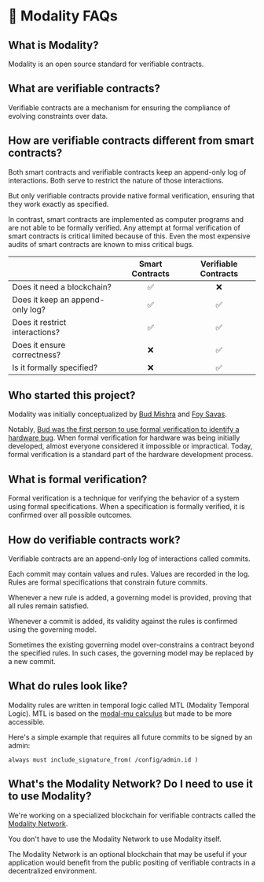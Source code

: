 # 🤔 Modality FAQs

## What is Modality?

Modality is an open source standard for verifiable contracts.

## What are verifiable contracts?

Verifiable contracts are a mechanism for ensuring the compliance of evolving constraints over data.

## How are verifiable contracts different from smart contracts?

Both smart contracts and verifiable contracts keep an append-only log of interactions. Both serve to restrict the nature of those interactions.

But only verifiable contracts provide native formal verification, ensuring that they work exactly as specified.

In contrast, smart contracts are implemented as computer programs and are not able to be formally verified. Any attempt at formal verification of smart contracts is critical limited because of this. Even the most expensive audits of smart contracts are known to miss critical bugs.

|                                       | Smart Contracts     | Verifiable Contracts       |
| :------------------------------------ | :-----------------: | :------------------------: |
| Does it need a blockchain?            | ✅                   | ❌                         |
| Does it keep an append-only log?      | ✅                   | ✅                         |
| Does it restrict interactions?        | ✅                   | ✅                         |
| Does it ensure correctness?           | ❌                    | ✅                         |
| Is it formally specified?             | ❌                    | ✅                         |

## Who started this project?

Modality was initially conceptualized by [Bud Mishra](https://scholar.google.com/citations?user=kXVBr20AAAAJ&hl=en) and [Foy Savas](https://foysavas.com).

Notably, [Bud was the first person to use formal verification to identify a hardware bug](https://discuss.modality.org/t/the-birth-of-model-checking/14/2). When formal verification for hardware was being initially developed, almost everyone considered it impossible or impractical. Today, formal verification is a standard part of the hardware development process.

## What is formal verification?

Formal verification is a technique for verifying the behavior of a system using formal specifications. When a specification is formally verified, it is confirmed over all possible outcomes.

## How do verifiable contracts work?

Verifiable contracts are an append-only log of interactions called commits.

Each commit may contain values and rules. Values are recorded in the log. Rules are formal specifications that constrain future commits.

Whenever a new rule is added, a governing model is provided, proving that all rules remain satisfied.

Whenever a commit is added, its validity against the rules is confirmed using the governing model.

Sometimes the existing governing model over-constrains a contract beyond the specified rules. In such cases, the governing model may be replaced by a new commit.

## What do rules look like?

Modality rules are written in temporal logic called MTL (Modality Temporal Logic).
MTL is based on the [modal-mu calculus](https://en.wikipedia.org/wiki/Modal_%CE%BC-calculus) but made to be more accessible.

Here's a simple example that requires all future commits to be signed by an admin:

`always must include_signature_from( /config/admin.id )`

## What's the Modality Network? Do I need to use it to use Modality?

We're working on a specialized blockchain for verifiable contracts called the [Modality Network](/docs/network.md).

You don't have to use the Modality Network to use Modality itself.

The Modality Network is an optional blockchain that may be useful if your application would benefit from the public positing of verifiable contracts in a decentralized environment.